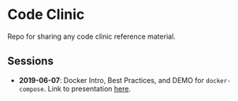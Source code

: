 # Code Clinic

Repo for sharing any code clinic reference material.

## Sessions

- **2019-06-07**: Docker Intro, Best Practices, and DEMO for `docker-compose`. Link to presentation [here](https://drive.google.com/open?id=1ZwJmx6J5qmLNmKL-o9DLh_YSVevkOt8RVf0MZB6Lkuk).